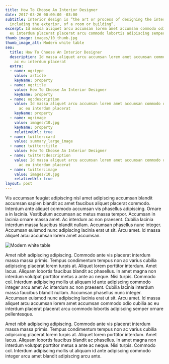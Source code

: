 ```yaml
---
title: How To Choose An Interior Designer
date: 2017-03-26 00:00:00 -03:00
subtitle: Interior design is “the art or process of designing the interior, often
  including the exterior, of a room or building”.
excerpt: Id massa aliquet arcu accumsan lorem amet accumsan commodo odio cubilia ac
  eu interdum placerat placerat arcu commodo lobortis adipiscing semper ornare pellentesque.
thumb_image: images/10_thumb.jpg
thumb_image_alt: Modern white table
seo:
  title: How To Choose An Interior Designer
  description: Id massa aliquet arcu accumsan lorem amet accumsan commodo odio cubilia
    ac eu interdum placerat
  extra:
  - name: og:type
    value: article
    keyName: property
  - name: og:title
    value: How To Choose An Interior Designer
    keyName: property
  - name: og:description
    value: Id massa aliquet arcu accumsan lorem amet accumsan commodo odio cubilia
      ac eu interdum placerat
    keyName: property
  - name: og:image
    value: images/10.jpg
    keyName: property
    relativeUrl: true
  - name: twitter:card
    value: summary_large_image
  - name: twitter:title
    value: How To Choose An Interior Designer
  - name: twitter:description
    value: Id massa aliquet arcu accumsan lorem amet accumsan commodo odio cubilia
      ac eu interdum placerat
  - name: twitter:image
    value: images/10.jpg
    relativeUrl: true
layout: post
---
```


Vis accumsan feugiat adipiscing nisl amet adipiscing accumsan blandit accumsan sapien blandit ac amet faucibus aliquet placerat commodo. Interdum ante aliquet commodo accumsan vis phasellus adipiscing. Ornare a in lacinia. Vestibulum accumsan ac metus massa tempor. Accumsan in lacinia ornare massa amet. Ac interdum ac non praesent. Cubilia lacinia interdum massa faucibus blandit nullam. Accumsan phasellus nunc integer. Accumsan euismod nunc adipiscing lacinia erat ut sit. Arcu amet. Id massa aliquet arcu accumsan lorem amet accumsan.

![Modern white table](/images/10.jpg)

Amet nibh adipiscing adipiscing. Commodo ante vis placerat interdum massa massa primis. Tempus condimentum tempus non ac varius cubilia adipiscing placerat lorem turpis at. Aliquet lorem porttitor interdum. Amet lacus. Aliquam lobortis faucibus blandit ac phasellus. In amet magna non interdum volutpat porttitor metus a ante ac neque. Nisi turpis. Commodo col. Interdum adipiscing mollis ut aliquam id ante adipiscing commodo integer arcu amet Ac interdum ac non praesent. Cubilia lacinia interdum massa faucibus blandit nullam. Accumsan phasellus nunc integer. Accumsan euismod nunc adipiscing lacinia erat ut sit. Arcu amet. Id massa aliquet arcu accumsan lorem amet accumsan commodo odio cubilia ac eu interdum placerat placerat arcu commodo lobortis adipiscing semper ornare pellentesque.

Amet nibh adipiscing adipiscing. Commodo ante vis placerat interdum massa massa primis. Tempus condimentum tempus non ac varius cubilia adipiscing placerat lorem turpis at. Aliquet lorem porttitor interdum. Amet lacus. Aliquam lobortis faucibus blandit ac phasellus. In amet magna non interdum volutpat porttitor metus a ante ac neque. Nisi turpis. Commodo col. Interdum adipiscing mollis ut aliquam id ante adipiscing commodo integer arcu amet blandit adipiscing arcu ante.

